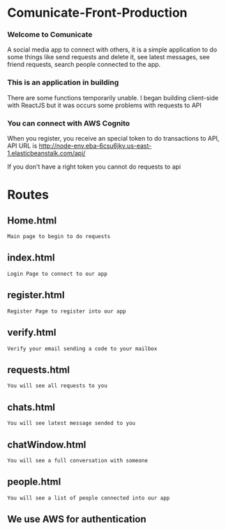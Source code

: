 # Comunicate-Front-Production

### Welcome to Comunicate

A social media app to connect with others, it is a simple application to do some things like send requests and delete it, see latest messages, see friend requests, search people connected to the app.

### This is an application in building

There are some functions temporarily unable.
I began building client-side with ReactJS but it was occurs some problems with requests to API

### You can connect with AWS Cognito

When you register, you receive an special token to do transactions to API, API URL is http://node-env.eba-6csu6jky.us-east-1.elasticbeanstalk.com/api/

If you don't have a right token you cannot do requests to api

# Routes

## Home.html

    Main page to begin to do requests

## index.html

    Login Page to connect to our app

## register.html

    Register Page to register into our app

## verify.html

    Verify your email sending a code to your mailbox

## requests.html

    You will see all requests to you

## chats.html

    You will see latest message sended to you

## chatWindow.html

    You will see a full conversation with someone

## people.html

    You will see a list of people connected into our app

## We use AWS for authentication
